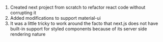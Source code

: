 1. Created next project from scratch to refactor react code without corrupting it
2. Added modifications to support material-ui
3. It was a little tricky to work around the facto that next.js does not have built-in support for styled components because of its server side rendering nature